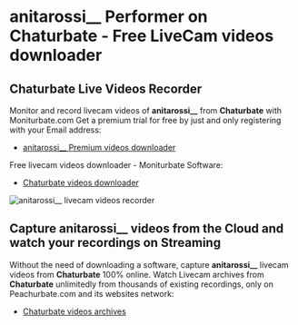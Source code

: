 # anitarossi__ Performer on Chaturbate - Free LiveCam videos downloader

## Chaturbate Live Videos Recorder

Monitor and record livecam videos of **anitarossi__** from **Chaturbate** with Moniturbate.com
Get a premium trial for free by just and only registering with your Email address:
* [anitarossi__ Premium videos downloader](https://moniturbate.com/request-demo-licence-key.html)

Free livecam videos downloader - Moniturbate Software:
* [Chaturbate videos downloader](https://moniturbate.com/moniturbate-download-software.html)

![anitarossi__ livecam videos recorder](https://peachurnet.com/templates/moniturbate-software.png)


## Capture anitarossi__ videos from the Cloud and watch your recordings on Streaming

Without the need of downloading a software, capture **anitarossi__** livecam videos from **Chaturbate** 100% online.
Watch Livecam archives from **Chaturbate** unlimitedly from thousands of existing recordings, only on Peachurbate.com and its websites network:
* [Chaturbate videos archives](https://peachurnet.com/)